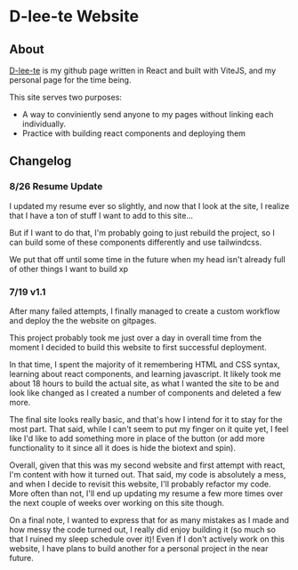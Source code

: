 # D-lee-te Website

## About
[D-lee-te](http://a.com) is my github page written in React and built with ViteJS, and my personal page for the time being.

This site serves two purposes:
- A way to conviniently send anyone to my pages without linking each individually.
- Practice with building react components and deploying them



## Changelog


### 8/26 Resume Update
I updated my resume ever so slightly, and now that I look at the site, I realize that I have a ton of stuff I want to add to this site...

But if I want to do that, I'm probably going to just rebuild the project, so I can build some of these components differently and use tailwindcss.

We put that off until some time in the future when my head isn't already full of other things I want to build xp
### 7/19 v1.1
After many failed attempts, I finally managed to create a custom workflow and deploy the the website on gitpages.

This project probably took me just over a day in overall time from the moment I decided to build this website to first successful deployment.

In that time, I spent the majority of it remembering HTML and CSS syntax, learning about react components, and learning javascript. It likely took me about 18 hours to build the actual site, as what I wanted the site to be and look like changed as I created a number of components and deleted a few more.

The final site looks really basic, and that's how I intend for it to stay for the most part. That said, while I can't seem to put my finger on it quite yet, I feel like I'd like to add something more in place of the button (or add more functionality to it since all it does is hide the biotext and spin).

Overall, given that this was my second website and first attempt with react, I'm content with how it turned out. That said, my code is absolutely a mess, and when I decide to revisit this website, I'll probably refactor my code. More often than not, I'll end up updating my resume a few more times over the next couple of weeks over working on this site though.

On a final note, I wanted to express that for as many mistakes as I made and how messy the code turned out, I really did enjoy building it (so much so that I ruined my sleep schedule over it)! Even if I don't actively work on this website, I have plans to build another for a personal project in the near future.
